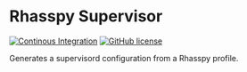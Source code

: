 # Rhasspy Supervisor

[![Continous Integration](https://github.com/rhasspy/rhasspy-supervisor/workflows/Tests/badge.svg)](https://github.com/rhasspy/rhasspy-supervisor/actions)
[![GitHub license](https://img.shields.io/github/license/rhasspy/rhasspy-supervisor.svg)](https://github.com/rhasspy/rhasspy-supervisor/blob/master/LICENSE)

Generates a supervisord configuration from a Rhasspy profile.

